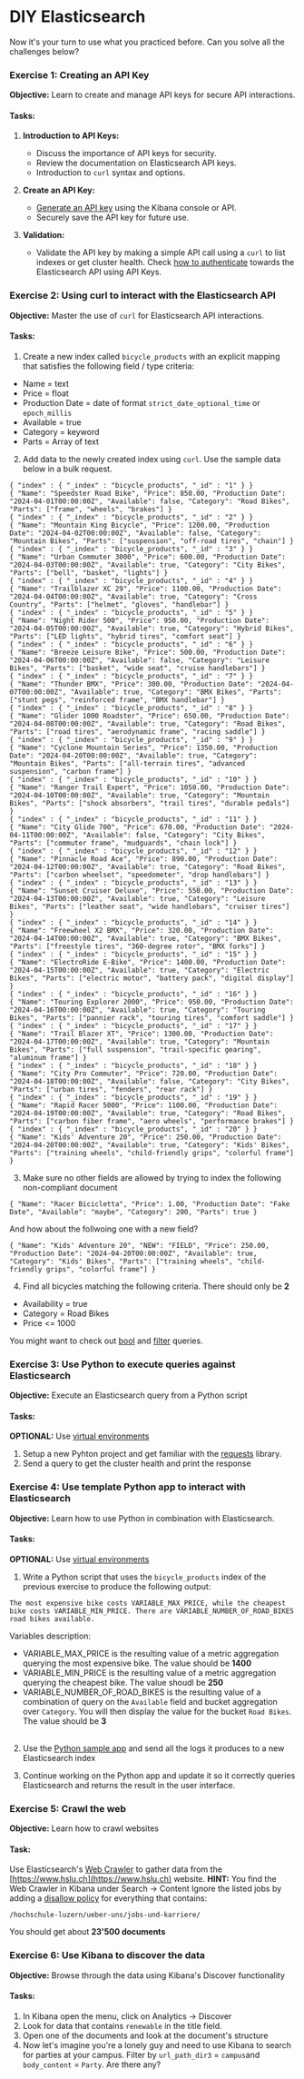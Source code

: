# DIY Elasticsearch

Now it's your turn to use what you practiced before. Can you solve all the challenges below?

### Exercise 1: Creating an API Key

**Objective:** Learn to create and manage API keys for secure API interactions.

#### Tasks:

1. **Introduction to API Keys:**

   - Discuss the importance of API keys for security.
   - Review the documentation on Elasticsearch API keys.
   - Introduction to `curl` syntax and options.

2. **Create an API Key:**

   - [Generate an API key](https://www.elastic.co/guide/en/kibana/8.15/api-keys.html) using the Kibana console or API.
   - Securely save the API key for future use.

3. **Validation:**
   - Validate the API key by making a simple API call using a `curl` to list indexes or get cluster health. Check [how to authenticate](https://www.elastic.co/guide/en/elasticsearch/reference/current/http-clients.html) towards the Elasticsearch API using API Keys.

### Exercise 2: Using curl to interact with the Elasticsearch API

**Objective:** Master the use of `curl` for Elasticsearch API interactions.

#### Tasks:

1. Create a new index called `bicycle_products` with an explicit mapping that satisfies the following field / type criteria:

- Name = text
- Price = float
- Production Date = date of format `strict_date_optional_time` or `epoch_millis`
- Available = true
- Category = keyword
- Parts = Array of text

2. Add data to the newly created index using `curl`. Use the sample data below in a bulk request.

```
{ "index" : { "_index" : "bicycle_products", "_id" : "1" } }
{ "Name": "Speedster Road Bike", "Price": 850.00, "Production Date": "2024-04-01T00:00:00Z", "Available": false, "Category": "Road Bikes", "Parts": ["frame", "wheels", "brakes"] }
{ "index" : { "_index" : "bicycle_products", "_id" : "2" } }
{ "Name": "Mountain King Bicycle", "Price": 1200.00, "Production Date": "2024-04-02T00:00:00Z", "Available": false, "Category": "Mountain Bikes", "Parts": ["suspension", "off-road tires", "chain"] }
{ "index" : { "_index" : "bicycle_products", "_id" : "3" } }
{ "Name": "Urban Commuter 3000", "Price": 600.00, "Production Date": "2024-04-03T00:00:00Z", "Available": true, "Category": "City Bikes", "Parts": ["bell", "basket", "lights"] }
{ "index" : { "_index" : "bicycle_products", "_id" : "4" } }
{ "Name": "Trailblazer XC 29", "Price": 1100.00, "Production Date": "2024-04-04T00:00:00Z", "Available": true, "Category": "Cross Country", "Parts": ["helmet", "gloves", "handlebar"] }
{ "index" : { "_index" : "bicycle_products", "_id" : "5" } }
{ "Name": "Night Rider 500", "Price": 950.00, "Production Date": "2024-04-05T00:00:00Z", "Available": true, "Category": "Hybrid Bikes", "Parts": ["LED lights", "hybrid tires", "comfort seat"] }
{ "index" : { "_index" : "bicycle_products", "_id" : "6" } }
{ "Name": "Breeze Leisure Bike", "Price": 500.00, "Production Date": "2024-04-06T00:00:00Z", "Available": false, "Category": "Leisure Bikes", "Parts": ["basket", "wide seat", "cruise handlebars"] }
{ "index" : { "_index" : "bicycle_products", "_id" : "7" } }
{ "Name": "Thunder BMX", "Price": 300.00, "Production Date": "2024-04-07T00:00:00Z", "Available": true, "Category": "BMX Bikes", "Parts": ["stunt pegs", "reinforced frame", "BMX handlebar"] }
{ "index" : { "_index" : "bicycle_products", "_id" : "8" } }
{ "Name": "Glider 1000 Roadster", "Price": 650.00, "Production Date": "2024-04-08T00:00:00Z", "Available": true, "Category": "Road Bikes", "Parts": ["road tires", "aerodynamic frame", "racing saddle"] }
{ "index" : { "_index" : "bicycle_products", "_id" : "9" } }
{ "Name": "Cyclone Mountain Series", "Price": 1350.00, "Production Date": "2024-04-20T00:00:00Z", "Available": true, "Category": "Mountain Bikes", "Parts": ["all-terrain tires", "advanced suspension", "carbon frame"] }
{ "index" : { "_index" : "bicycle_products", "_id" : "10" } }
{ "Name": "Ranger Trail Expert", "Price": 1050.00, "Production Date": "2024-04-10T00:00:00Z", "Available": true, "Category": "Mountain Bikes", "Parts": ["shock absorbers", "trail tires", "durable pedals"] }
{ "index" : { "_index" : "bicycle_products", "_id" : "11" } }
{ "Name": "City Glide 700", "Price": 670.00, "Production Date": "2024-04-11T00:00:00Z", "Available": false, "Category": "City Bikes", "Parts": ["commuter frame", "mudguards", "chain lock"] }
{ "index" : { "_index" : "bicycle_products", "_id" : "12" } }
{ "Name": "Pinnacle Road Ace", "Price": 890.00, "Production Date": "2024-04-12T00:00:00Z", "Available": true, "Category": "Road Bikes", "Parts": ["carbon wheelset", "speedometer", "drop handlebars"] }
{ "index" : { "_index" : "bicycle_products", "_id" : "13" } }
{ "Name": "Sunset Cruiser Deluxe", "Price": 550.00, "Production Date": "2024-04-13T00:00:00Z", "Available": true, "Category": "Leisure Bikes", "Parts": ["leather seat", "wide handlebars", "cruiser tires"] }
{ "index" : { "_index" : "bicycle_products", "_id" : "14" } }
{ "Name": "Freewheel X2 BMX", "Price": 320.00, "Production Date": "2024-04-14T00:00:00Z", "Available": true, "Category": "BMX Bikes", "Parts": ["freestyle tires", "360-degree rotor", "BMX forks"] }
{ "index" : { "_index" : "bicycle_products", "_id" : "15" } }
{ "Name": "ElectroRide E-Bike", "Price": 1400.00, "Production Date": "2024-04-15T00:00:00Z", "Available": true, "Category": "Electric Bikes", "Parts": ["electric motor", "battery pack", "digital display"] }
{ "index" : { "_index" : "bicycle_products", "_id" : "16" } }
{ "Name": "Touring Explorer 2000", "Price": 950.00, "Production Date": "2024-04-16T00:00:00Z", "Available": true, "Category": "Touring Bikes", "Parts": ["pannier rack", "touring tires", "comfort saddle"] }
{ "index" : { "_index" : "bicycle_products", "_id" : "17" } }
{ "Name": "Trail Blazer XT", "Price": 1300.00, "Production Date": "2024-04-17T00:00:00Z", "Available": true, "Category": "Mountain Bikes", "Parts": ["full suspension", "trail-specific gearing", "aluminum frame"] }
{ "index" : { "_index" : "bicycle_products", "_id" : "18" } }
{ "Name": "City Pro Commuter", "Price": 720.00, "Production Date": "2024-04-18T00:00:00Z", "Available": false, "Category": "City Bikes", "Parts": ["urban tires", "fenders", "rear rack"] }
{ "index" : { "_index" : "bicycle_products", "_id" : "19" } }
{ "Name": "Rapid Racer 5000", "Price": 1100.00, "Production Date": "2024-04-19T00:00:00Z", "Available": true, "Category": "Road Bikes", "Parts": ["carbon fiber frame", "aero wheels", "performance brakes"] }
{ "index" : { "_index" : "bicycle_products", "_id" : "20" } }
{ "Name": "Kids' Adventure 20", "Price": 250.00, "Production Date": "2024-04-20T00:00:00Z", "Available": true, "Category": "Kids' Bikes", "Parts": ["training wheels", "child-friendly grips", "colorful frame"] }

```

3. Make sure no other fields are allowed by trying to index the following non-compliant document

```
{ "Name": "Racer Bicicletta", "Price": 1.00, "Production Date": "Fake Date", "Available": "maybe", "Category": 200, "Parts": true }
```

And how about the follwoing one with a new field?

```
{ "Name": "Kids' Adventure 20", "NEW": "FIELD", "Price": 250.00, "Production Date": "2024-04-20T00:00:00Z", "Available": true, "Category": "Kids' Bikes", "Parts": ["training wheels", "child-friendly grips", "colorful frame"] }
```

4. Find all bicycles matching the following criteria. There should only be **2**

- Availability = true
- Category = Road Bikes
- Price <= 1000

You might want to check out [bool](https://www.elastic.co/guide/en/elasticsearch/reference/current/query-dsl-bool-query.html) and [filter](https://www.elastic.co/guide/en/elasticsearch/reference/current/query-filter-context.html) queries.

### Exercise 3: Use Python to execute queries against Elasticsearch

**Objective:** Execute an Elasticsearch query from a Python script

#### Tasks:

**OPTIONAL:** Use [virtual environments](https://virtualenv.pypa.io/en/latest/user_guide.html)

1. Setup a new Pyhton project and get familiar with the [requests](https://pypi.org/project/requests/) library.
2. Send a query to get the cluster health and print the response

### Exercise 4: Use template Python app to interact with Elasticsearch

**Objective:** Learn how to use Python in combination with Elasticsearch.

#### Tasks:

**OPTIONAL:** Use [virtual environments](https://virtualenv.pypa.io/en/latest/user_guide.html)

1. Write a Python script that uses the `bicycle_products` index of the previous exercise to produce the following output:

```
The most expensive bike costs VARIABLE_MAX_PRICE, while the cheapest bike costs VARIABLE_MIN_PRICE. There are VARIABLE_NUMBER_OF_ROAD_BIKES road bikes available.
```

Variables description:

- VARIABLE_MAX_PRICE is the resulting value of a metric aggregation querying the most expensive bike. The value should be **1400**
- VARIABLE_MIN_PRICE is the resulting value of a metric aggregation querying the cheapest bike. The value shoudl be **250**
- VARIABLE_NUMBER_OF_ROAD_BIKES is the resulting value of a combination of query on the `Available` field and bucket aggregation over `Category`. You will then display the value for the bucket `Road Bikes`. The value should be **3**
  <br>
  <br>

2. Use the [Python sample app](./python/) and send all the logs it produces to a new Elasticsearch index

3. Continue working on the Python app and update it so it correctly queries Elasticsearch and returns the result in the user interface.

### Exercise 5: Crawl the web

**Objective:** Learn how to crawl websites

#### Task:

Use Elasticsearch's [Web Crawler](https://www.elastic.co/web-crawler) to gather data from the [https://www.hslu.ch](https://www.hslu.ch) website.
**HINT:** You find the Web Crawler in Kibana under Search -> Content
Ignore the listed jobs by adding a [disallow policy](https://www.elastic.co/guide/en/enterprise-search/current/crawler-managing.html#crawler-managing-crawl-rules) for everything that contains:

```
/hochschule-luzern/ueber-uns/jobs-und-karriere/
```

You should get about **23'500 documents**

### Exercise 6: Use Kibana to discover the data

**Objective:** Browse through the data using Kibana's Discover functionality

#### Tasks:

1. In Kibana open the menu, click on Analytics -> Discover
2. Look for data that contains `renewable` in the title field.
3. Open one of the documents and look at the document's structure
4. Now let's imagine you're a lonely guy and need to use Kibana to search for parties at your campus. Filter by `url_path_dir3` = `campus`and `body_content` = `Party`. Are there any?
